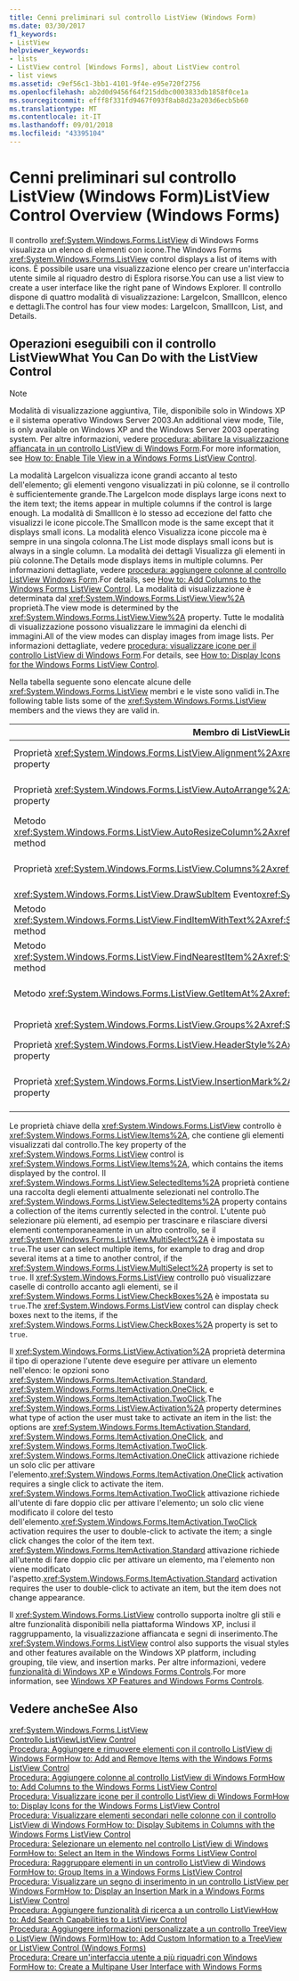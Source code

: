 ```yaml
---
title: Cenni preliminari sul controllo ListView (Windows Form)
ms.date: 03/30/2017
f1_keywords:
- ListView
helpviewer_keywords:
- lists
- ListView control [Windows Forms], about ListView control
- list views
ms.assetid: c9ef56c1-3bb1-4101-9f4e-e95e720f2756
ms.openlocfilehash: ab2d0d9456f64f215ddbc0003833db1858f0ce1a
ms.sourcegitcommit: efff8f331fd9467f093f8ab8d23a203d6ecb5b60
ms.translationtype: MT
ms.contentlocale: it-IT
ms.lasthandoff: 09/01/2018
ms.locfileid: "43395104"
---
```

# <a name="listview-control-overview-windows-forms"></a><span data-ttu-id="15acb-102">Cenni preliminari sul controllo ListView (Windows Form)</span><span class="sxs-lookup"><span data-stu-id="15acb-102">ListView Control Overview (Windows Forms)</span></span>
<span data-ttu-id="15acb-103">Il controllo <xref:System.Windows.Forms.ListView> di Windows Forms visualizza un elenco di elementi con icone.</span><span class="sxs-lookup"><span data-stu-id="15acb-103">The Windows Forms <xref:System.Windows.Forms.ListView> control displays a list of items with icons.</span></span> <span data-ttu-id="15acb-104">È possibile usare una visualizzazione elenco per creare un'interfaccia utente simile al riquadro destro di Esplora risorse.</span><span class="sxs-lookup"><span data-stu-id="15acb-104">You can use a list view to create a user interface like the right pane of Windows Explorer.</span></span> <span data-ttu-id="15acb-105">Il controllo dispone di quattro modalità di visualizzazione: LargeIcon, SmallIcon, elenco e dettagli.</span><span class="sxs-lookup"><span data-stu-id="15acb-105">The control has four view modes: LargeIcon, SmallIcon, List, and Details.</span></span>  
  
## <a name="what-you-can-do-with-the-listview-control"></a><span data-ttu-id="15acb-106">Operazioni eseguibili con il controllo ListView</span><span class="sxs-lookup"><span data-stu-id="15acb-106">What You Can Do with the ListView Control</span></span>  
  
> [!NOTE]
>  <span data-ttu-id="15acb-107">Modalità di visualizzazione aggiuntiva, Tile, disponibile solo in Windows XP e il sistema operativo Windows Server 2003.</span><span class="sxs-lookup"><span data-stu-id="15acb-107">An additional view mode, Tile, is only available on Windows XP and the Windows Server 2003 operating system.</span></span> <span data-ttu-id="15acb-108">Per altre informazioni, vedere [procedura: abilitare la visualizzazione affiancata in un controllo ListView di Windows Form](../../../../docs/framework/winforms/controls/how-to-enable-tile-view-in-a-windows-forms-listview-control.md).</span><span class="sxs-lookup"><span data-stu-id="15acb-108">For more information, see [How to: Enable Tile View in a Windows Forms ListView Control](../../../../docs/framework/winforms/controls/how-to-enable-tile-view-in-a-windows-forms-listview-control.md).</span></span>  
  
 <span data-ttu-id="15acb-109">La modalità LargeIcon visualizza icone grandi accanto al testo dell'elemento; gli elementi vengono visualizzati in più colonne, se il controllo è sufficientemente grande.</span><span class="sxs-lookup"><span data-stu-id="15acb-109">The LargeIcon mode displays large icons next to the item text; the items appear in multiple columns if the control is large enough.</span></span> <span data-ttu-id="15acb-110">La modalità di SmallIcon è lo stesso ad eccezione del fatto che visualizzi le icone piccole.</span><span class="sxs-lookup"><span data-stu-id="15acb-110">The SmallIcon mode is the same except that it displays small icons.</span></span> <span data-ttu-id="15acb-111">La modalità elenco Visualizza icone piccole ma è sempre in una singola colonna.</span><span class="sxs-lookup"><span data-stu-id="15acb-111">The List mode displays small icons but is always in a single column.</span></span> <span data-ttu-id="15acb-112">La modalità dei dettagli Visualizza gli elementi in più colonne.</span><span class="sxs-lookup"><span data-stu-id="15acb-112">The Details mode displays items in multiple columns.</span></span> <span data-ttu-id="15acb-113">Per informazioni dettagliate, vedere [procedura: aggiungere colonne al controllo ListView Windows Form](../../../../docs/framework/winforms/controls/how-to-add-columns-to-the-windows-forms-listview-control.md).</span><span class="sxs-lookup"><span data-stu-id="15acb-113">For details, see [How to: Add Columns to the Windows Forms ListView Control](../../../../docs/framework/winforms/controls/how-to-add-columns-to-the-windows-forms-listview-control.md).</span></span> <span data-ttu-id="15acb-114">La modalità di visualizzazione è determinata dal <xref:System.Windows.Forms.ListView.View%2A> proprietà.</span><span class="sxs-lookup"><span data-stu-id="15acb-114">The view mode is determined by the <xref:System.Windows.Forms.ListView.View%2A> property.</span></span> <span data-ttu-id="15acb-115">Tutte le modalità di visualizzazione possono visualizzare le immagini da elenchi di immagini.</span><span class="sxs-lookup"><span data-stu-id="15acb-115">All of the view modes can display images from image lists.</span></span> <span data-ttu-id="15acb-116">Per informazioni dettagliate, vedere [procedura: visualizzare icone per il controllo ListView di Windows Form](../../../../docs/framework/winforms/controls/how-to-display-icons-for-the-windows-forms-listview-control.md).</span><span class="sxs-lookup"><span data-stu-id="15acb-116">For details, see [How to: Display Icons for the Windows Forms ListView Control](../../../../docs/framework/winforms/controls/how-to-display-icons-for-the-windows-forms-listview-control.md).</span></span>  
  
 <span data-ttu-id="15acb-117">Nella tabella seguente sono elencate alcune delle <xref:System.Windows.Forms.ListView> membri e le viste sono validi in.</span><span class="sxs-lookup"><span data-stu-id="15acb-117">The following table lists some of the <xref:System.Windows.Forms.ListView> members and the views they are valid in.</span></span>  
  
|<span data-ttu-id="15acb-118">Membro di ListView</span><span class="sxs-lookup"><span data-stu-id="15acb-118">ListView member</span></span>|<span data-ttu-id="15acb-119">Visualizza</span><span class="sxs-lookup"><span data-stu-id="15acb-119">View</span></span>|  
|---------------------|----------|  
|<span data-ttu-id="15acb-120">Proprietà <xref:System.Windows.Forms.ListView.Alignment%2A></span><span class="sxs-lookup"><span data-stu-id="15acb-120"><xref:System.Windows.Forms.ListView.Alignment%2A> property</span></span>|<span data-ttu-id="15acb-121"><xref:System.Windows.Forms.View.SmallIcon> o <xref:System.Windows.Forms.View.LargeIcon></span><span class="sxs-lookup"><span data-stu-id="15acb-121"><xref:System.Windows.Forms.View.SmallIcon> or <xref:System.Windows.Forms.View.LargeIcon></span></span>|  
|<span data-ttu-id="15acb-122">Proprietà <xref:System.Windows.Forms.ListView.AutoArrange%2A></span><span class="sxs-lookup"><span data-stu-id="15acb-122"><xref:System.Windows.Forms.ListView.AutoArrange%2A> property</span></span>|<span data-ttu-id="15acb-123"><xref:System.Windows.Forms.View.SmallIcon> o <xref:System.Windows.Forms.View.LargeIcon></span><span class="sxs-lookup"><span data-stu-id="15acb-123"><xref:System.Windows.Forms.View.SmallIcon> or <xref:System.Windows.Forms.View.LargeIcon></span></span>|  
|<span data-ttu-id="15acb-124">Metodo <xref:System.Windows.Forms.ListView.AutoResizeColumn%2A></span><span class="sxs-lookup"><span data-stu-id="15acb-124"><xref:System.Windows.Forms.ListView.AutoResizeColumn%2A> method</span></span>|<xref:System.Windows.Forms.View.Details>|  
|<span data-ttu-id="15acb-125">Proprietà <xref:System.Windows.Forms.ListView.Columns%2A></span><span class="sxs-lookup"><span data-stu-id="15acb-125"><xref:System.Windows.Forms.ListView.Columns%2A> property</span></span>|<span data-ttu-id="15acb-126"><xref:System.Windows.Forms.View.Details> o <xref:System.Windows.Forms.View.Tile></span><span class="sxs-lookup"><span data-stu-id="15acb-126"><xref:System.Windows.Forms.View.Details> or <xref:System.Windows.Forms.View.Tile></span></span>|  
|<span data-ttu-id="15acb-127"><xref:System.Windows.Forms.ListView.DrawSubItem> Evento</span><span class="sxs-lookup"><span data-stu-id="15acb-127"><xref:System.Windows.Forms.ListView.DrawSubItem> event</span></span>|<xref:System.Windows.Forms.View.Details>|  
|<span data-ttu-id="15acb-128">Metodo <xref:System.Windows.Forms.ListView.FindItemWithText%2A></span><span class="sxs-lookup"><span data-stu-id="15acb-128"><xref:System.Windows.Forms.ListView.FindItemWithText%2A> method</span></span>|<span data-ttu-id="15acb-129"><xref:System.Windows.Forms.View.Details>, <xref:System.Windows.Forms.View.List>o <xref:System.Windows.Forms.View.Tile></span><span class="sxs-lookup"><span data-stu-id="15acb-129"><xref:System.Windows.Forms.View.Details>, <xref:System.Windows.Forms.View.List>, or <xref:System.Windows.Forms.View.Tile></span></span>|  
|<span data-ttu-id="15acb-130">Metodo <xref:System.Windows.Forms.ListView.FindNearestItem%2A></span><span class="sxs-lookup"><span data-stu-id="15acb-130"><xref:System.Windows.Forms.ListView.FindNearestItem%2A> method</span></span>|<span data-ttu-id="15acb-131"><xref:System.Windows.Forms.View.SmallIcon> o <xref:System.Windows.Forms.View.LargeIcon></span><span class="sxs-lookup"><span data-stu-id="15acb-131"><xref:System.Windows.Forms.View.SmallIcon> or <xref:System.Windows.Forms.View.LargeIcon></span></span>|  
|<span data-ttu-id="15acb-132">Metodo <xref:System.Windows.Forms.ListView.GetItemAt%2A></span><span class="sxs-lookup"><span data-stu-id="15acb-132"><xref:System.Windows.Forms.ListView.GetItemAt%2A> method</span></span>|<span data-ttu-id="15acb-133"><xref:System.Windows.Forms.View.Details> o <xref:System.Windows.Forms.View.Tile></span><span class="sxs-lookup"><span data-stu-id="15acb-133"><xref:System.Windows.Forms.View.Details> or <xref:System.Windows.Forms.View.Tile></span></span>|  
|<span data-ttu-id="15acb-134">Proprietà <xref:System.Windows.Forms.ListView.Groups%2A></span><span class="sxs-lookup"><span data-stu-id="15acb-134"><xref:System.Windows.Forms.ListView.Groups%2A> property</span></span>|<span data-ttu-id="15acb-135">Tutte le visualizzazioni, ad eccezione <xref:System.Windows.Forms.View.List></span><span class="sxs-lookup"><span data-stu-id="15acb-135">All views except <xref:System.Windows.Forms.View.List></span></span>|  
|<span data-ttu-id="15acb-136">Proprietà <xref:System.Windows.Forms.ListView.HeaderStyle%2A></span><span class="sxs-lookup"><span data-stu-id="15acb-136"><xref:System.Windows.Forms.ListView.HeaderStyle%2A> property</span></span>|<span data-ttu-id="15acb-137"><xref:System.Windows.Forms.View.Details>.</span><span class="sxs-lookup"><span data-stu-id="15acb-137"><xref:System.Windows.Forms.View.Details>.</span></span>|  
|<span data-ttu-id="15acb-138">Proprietà <xref:System.Windows.Forms.ListView.InsertionMark%2A></span><span class="sxs-lookup"><span data-stu-id="15acb-138"><xref:System.Windows.Forms.ListView.InsertionMark%2A> property</span></span>|<span data-ttu-id="15acb-139"><xref:System.Windows.Forms.View.LargeIcon>, <xref:System.Windows.Forms.View.SmallIcon>o <xref:System.Windows.Forms.View.Tile></span><span class="sxs-lookup"><span data-stu-id="15acb-139"><xref:System.Windows.Forms.View.LargeIcon>, <xref:System.Windows.Forms.View.SmallIcon>, or <xref:System.Windows.Forms.View.Tile></span></span>|  
  
 <span data-ttu-id="15acb-140">Le proprietà chiave della <xref:System.Windows.Forms.ListView> controllo è <xref:System.Windows.Forms.ListView.Items%2A>, che contiene gli elementi visualizzati dal controllo.</span><span class="sxs-lookup"><span data-stu-id="15acb-140">The key property of the <xref:System.Windows.Forms.ListView> control is <xref:System.Windows.Forms.ListView.Items%2A>, which contains the items displayed by the control.</span></span> <span data-ttu-id="15acb-141">Il <xref:System.Windows.Forms.ListView.SelectedItems%2A> proprietà contiene una raccolta degli elementi attualmente selezionati nel controllo.</span><span class="sxs-lookup"><span data-stu-id="15acb-141">The <xref:System.Windows.Forms.ListView.SelectedItems%2A> property contains a collection of the items currently selected in the control.</span></span> <span data-ttu-id="15acb-142">L'utente può selezionare più elementi, ad esempio per trascinare e rilasciare diversi elementi contemporaneamente in un altro controllo, se il <xref:System.Windows.Forms.ListView.MultiSelect%2A> è impostata su `true`.</span><span class="sxs-lookup"><span data-stu-id="15acb-142">The user can select multiple items, for example to drag and drop several items at a time to another control, if the <xref:System.Windows.Forms.ListView.MultiSelect%2A> property is set to `true`.</span></span> <span data-ttu-id="15acb-143">Il <xref:System.Windows.Forms.ListView> controllo può visualizzare caselle di controllo accanto agli elementi, se il <xref:System.Windows.Forms.ListView.CheckBoxes%2A> è impostata su `true`.</span><span class="sxs-lookup"><span data-stu-id="15acb-143">The <xref:System.Windows.Forms.ListView> control can display check boxes next to the items, if the <xref:System.Windows.Forms.ListView.CheckBoxes%2A> property is set to `true`.</span></span>  
  
 <span data-ttu-id="15acb-144">Il <xref:System.Windows.Forms.ListView.Activation%2A> proprietà determina il tipo di operazione l'utente deve eseguire per attivare un elemento nell'elenco: le opzioni sono <xref:System.Windows.Forms.ItemActivation.Standard>, <xref:System.Windows.Forms.ItemActivation.OneClick>, e <xref:System.Windows.Forms.ItemActivation.TwoClick>.</span><span class="sxs-lookup"><span data-stu-id="15acb-144">The <xref:System.Windows.Forms.ListView.Activation%2A> property determines what type of action the user must take to activate an item in the list: the options are <xref:System.Windows.Forms.ItemActivation.Standard>, <xref:System.Windows.Forms.ItemActivation.OneClick>, and <xref:System.Windows.Forms.ItemActivation.TwoClick>.</span></span> <span data-ttu-id="15acb-145"><xref:System.Windows.Forms.ItemActivation.OneClick> attivazione richiede un solo clic per attivare l'elemento.</span><span class="sxs-lookup"><span data-stu-id="15acb-145"><xref:System.Windows.Forms.ItemActivation.OneClick> activation requires a single click to activate the item.</span></span> <span data-ttu-id="15acb-146"><xref:System.Windows.Forms.ItemActivation.TwoClick> attivazione richiede all'utente di fare doppio clic per attivare l'elemento; un solo clic viene modificato il colore del testo dell'elemento.</span><span class="sxs-lookup"><span data-stu-id="15acb-146"><xref:System.Windows.Forms.ItemActivation.TwoClick> activation requires the user to double-click to activate the item; a single click changes the color of the item text.</span></span> <span data-ttu-id="15acb-147"><xref:System.Windows.Forms.ItemActivation.Standard> attivazione richiede all'utente di fare doppio clic per attivare un elemento, ma l'elemento non viene modificato l'aspetto.</span><span class="sxs-lookup"><span data-stu-id="15acb-147"><xref:System.Windows.Forms.ItemActivation.Standard> activation requires the user to double-click to activate an item, but the item does not change appearance.</span></span>  
  
 <span data-ttu-id="15acb-148">Il <xref:System.Windows.Forms.ListView> controllo supporta inoltre gli stili e altre funzionalità disponibili nella piattaforma Windows XP, inclusi il raggruppamento, la visualizzazione affiancata e segni di inserimento.</span><span class="sxs-lookup"><span data-stu-id="15acb-148">The <xref:System.Windows.Forms.ListView> control also supports the visual styles and other features available on the Windows XP platform, including grouping, tile view, and insertion marks.</span></span> <span data-ttu-id="15acb-149">Per altre informazioni, vedere [funzionalità di Windows XP e Windows Forms Controls](https://msdn.microsoft.com/library/bc7fab94-fce9-4bf1-a8ad-a5837c91c3c0).</span><span class="sxs-lookup"><span data-stu-id="15acb-149">For more information, see [Windows XP Features and Windows Forms Controls](https://msdn.microsoft.com/library/bc7fab94-fce9-4bf1-a8ad-a5837c91c3c0).</span></span>  
  
## <a name="see-also"></a><span data-ttu-id="15acb-150">Vedere anche</span><span class="sxs-lookup"><span data-stu-id="15acb-150">See Also</span></span>  
 <xref:System.Windows.Forms.ListView>  
 [<span data-ttu-id="15acb-151">Controllo ListView</span><span class="sxs-lookup"><span data-stu-id="15acb-151">ListView Control</span></span>](../../../../docs/framework/winforms/controls/listview-control-windows-forms.md)  
 [<span data-ttu-id="15acb-152">Procedura: Aggiungere e rimuovere elementi con il controllo ListView di Windows Form</span><span class="sxs-lookup"><span data-stu-id="15acb-152">How to: Add and Remove Items with the Windows Forms ListView Control</span></span>](../../../../docs/framework/winforms/controls/how-to-add-and-remove-items-with-the-windows-forms-listview-control.md)  
 [<span data-ttu-id="15acb-153">Procedura: Aggiungere colonne al controllo ListView di Windows Form</span><span class="sxs-lookup"><span data-stu-id="15acb-153">How to: Add Columns to the Windows Forms ListView Control</span></span>](../../../../docs/framework/winforms/controls/how-to-add-columns-to-the-windows-forms-listview-control.md)  
 [<span data-ttu-id="15acb-154">Procedura: Visualizzare icone per il controllo ListView di Windows Form</span><span class="sxs-lookup"><span data-stu-id="15acb-154">How to: Display Icons for the Windows Forms ListView Control</span></span>](../../../../docs/framework/winforms/controls/how-to-display-icons-for-the-windows-forms-listview-control.md)  
 [<span data-ttu-id="15acb-155">Procedura: Visualizzare elementi secondari nelle colonne con il controllo ListView di Windows Form</span><span class="sxs-lookup"><span data-stu-id="15acb-155">How to: Display Subitems in Columns with the Windows Forms ListView Control</span></span>](../../../../docs/framework/winforms/controls/how-to-display-subitems-in-columns-with-the-windows-forms-listview-control.md)  
 [<span data-ttu-id="15acb-156">Procedura: Selezionare un elemento nel controllo ListView di Windows Form</span><span class="sxs-lookup"><span data-stu-id="15acb-156">How to: Select an Item in the Windows Forms ListView Control</span></span>](../../../../docs/framework/winforms/controls/how-to-select-an-item-in-the-windows-forms-listview-control.md)  
 [<span data-ttu-id="15acb-157">Procedura: Raggruppare elementi in un controllo ListView di Windows Form</span><span class="sxs-lookup"><span data-stu-id="15acb-157">How to: Group Items in a Windows Forms ListView Control</span></span>](../../../../docs/framework/winforms/controls/how-to-group-items-in-a-windows-forms-listview-control.md)  
 [<span data-ttu-id="15acb-158">Procedura: Visualizzare un segno di inserimento in un controllo ListView per Windows Form</span><span class="sxs-lookup"><span data-stu-id="15acb-158">How to: Display an Insertion Mark in a Windows Forms ListView Control</span></span>](../../../../docs/framework/winforms/controls/how-to-display-an-insertion-mark-in-a-windows-forms-listview-control.md)  
 [<span data-ttu-id="15acb-159">Procedura: Aggiungere funzionalità di ricerca a un controllo ListView</span><span class="sxs-lookup"><span data-stu-id="15acb-159">How to: Add Search Capabilities to a ListView Control</span></span>](../../../../docs/framework/winforms/controls/how-to-add-search-capabilities-to-a-listview-control.md)  
 [<span data-ttu-id="15acb-160">Procedura: Aggiungere informazioni personalizzate a un controllo TreeView o ListView (Windows Form)</span><span class="sxs-lookup"><span data-stu-id="15acb-160">How to: Add Custom Information to a TreeView or ListView Control (Windows Forms)</span></span>](../../../../docs/framework/winforms/controls/add-custom-information-to-a-treeview-or-listview-control-wf.md)  
 [<span data-ttu-id="15acb-161">Procedura: Creare un'interfaccia utente a più riquadri con Windows Form</span><span class="sxs-lookup"><span data-stu-id="15acb-161">How to: Create a Multipane User Interface with Windows Forms</span></span>](../../../../docs/framework/winforms/controls/how-to-create-a-multipane-user-interface-with-windows-forms.md)
